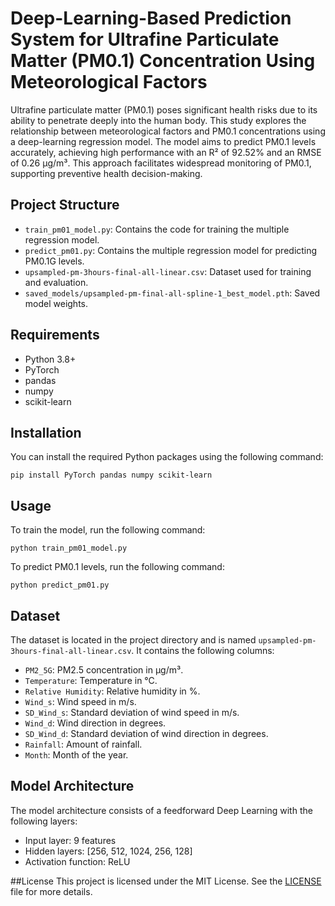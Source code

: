 # Deep-Learning-Based Prediction System for Ultrafine Particulate Matter (PM0.1) Concentration Using Meteorological Factors

Ultrafine particulate matter (PM0.1) poses significant health risks due to its ability to penetrate deeply into the human body. This study explores the relationship between meteorological factors and PM0.1 concentrations using a deep-learning regression model. The model aims to predict PM0.1 levels accurately, achieving high performance with an R² of 92.52% and an RMSE of 0.26 µg/m³. This approach facilitates widespread monitoring of PM0.1, supporting preventive health decision-making.
## Project Structure

- `train_pm01_model.py`: Contains the code for training the multiple regression model.
- `predict_pm01.py`: Contains the multiple regression model for predicting PM0.1G levels.
- `upsampled-pm-3hours-final-all-linear.csv`: Dataset used for training and evaluation.
- `saved_models/upsampled-pm-final-all-spline-1_best_model.pth`: Saved model weights.

## Requirements
- Python 3.8+
- PyTorch
- pandas
- numpy
- scikit-learn

## Installation
You can install the required Python packages using the following command:

```pip install PyTorch pandas numpy scikit-learn```

## Usage

To train the model, run the following command:

```python train_pm01_model.py```

To predict PM0.1 levels, run the following command:

```python predict_pm01.py```



## Dataset
The dataset is located in the project directory and is named `upsampled-pm-3hours-final-all-linear.csv`. It contains the following columns:
- `PM2_5G`: PM2.5 concentration in µg/m³.
- `Temperature`: Temperature in °C.
- `Relative Humidity`: Relative humidity in %.
- `Wind_s`: Wind speed in m/s.
- `SD_Wind_s`: Standard deviation of wind speed in m/s.
- `Wind_d`: Wind direction in degrees.
- `SD_Wind_d`: Standard deviation of wind direction in degrees.
- `Rainfall`: Amount of rainfall.
- `Month`: Month of the year.

## Model Architecture
The model architecture consists of a feedforward Deep Learning with the following layers:
- Input layer: 9  features
- Hidden layers: [256, 512, 1024, 256, 128]
- Activation function: ReLU

##License
This project is licensed under the MIT License. See the [LICENSE]() file for more details.
